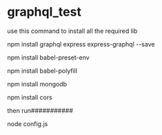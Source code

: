 # graphql_test
use this command to install all the required lib

npm install graphql express express-graphql --save

npm install babel-preset-env


npm install babel-polyfill


npm install mongodb


npm install cors

then run###########
 
 node config.js
